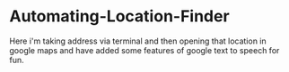 # Automating-Location-Finder
Here i'm taking address via terminal and then opening that location in google maps and have added some features of google text to speech for fun.
